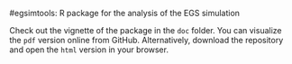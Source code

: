 #egsimtools: R package for the analysis of the EGS simulation

Check out the vignette of the package in the `doc` folder. You can visualize the `pdf` version online from GitHub. Alternatively, download the repository and open the `html` version in your browser.